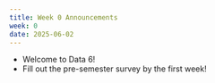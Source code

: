```yaml
---
title: Week 0 Announcements
week: 0
date: 2025-06-02
---
```


* Welcome to Data 6!
* Fill out the pre-semester survey by the first week!
